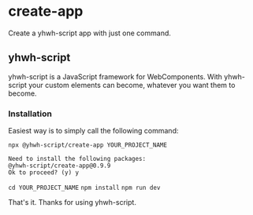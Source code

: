 # create-app
Create a yhwh-script app with just one command.

## yhwh-script
yhwh-script is a JavaScript framework for WebComponents.
With yhwh-script your custom elements can become, whatever you want them to become.

### Installation
Easiest way is to simply call the following command:

`npx @yhwh-script/create-app YOUR_PROJECT_NAME`

```
Need to install the following packages:
@yhwh-script/create-app@0.9.9
Ok to proceed? (y) y
```

`cd YOUR_PROJECT_NAME`
`npm install`
`npm run dev`

That's it. Thanks for using yhwh-script.